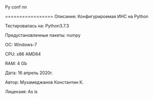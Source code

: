 
Py conf nn

=================
Описание: Конфигурироемая ИНС на Python

Тестировалась на: Python3.7.3

Предустановленные пакеты: numpy

ОС: Windows-7

CPU: x86 AMD64

RAM: 4 Gb

Дата: 16 апрель 2020г.

Автор: Мухамеджанов Константин К.

Лицензия: As is

